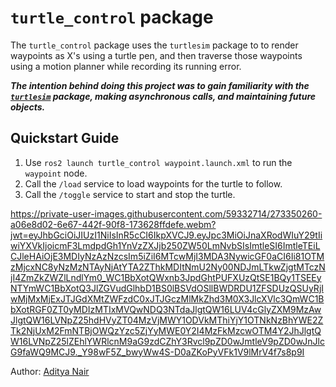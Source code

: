 # `turtle_control` package
The `turtle_control` package uses the `turtlesim` package to to render waypoints as X's using a turtle pen, and then traverse those waypoints using a motion planner while recording its running error.

***The intention behind doing this project was to gain familiarity with the [`turtlesim`](https://wiki.ros.org/turtlesim) package, making asynchronous calls, and maintaining future objects.***

## Quickstart Guide
1. Use `ros2 launch turtle_control waypoint.launch.xml` to run the `waypoint` node.
2. Call the `/load` service to load waypoints for the turtle to follow.
3. Call the `/toggle` service to start and stop the turtle.


https://private-user-images.githubusercontent.com/59332714/273350260-a06e8d02-6e67-442f-90f8-173628ffdefe.webm?jwt=eyJhbGciOiJIUzI1NiIsInR5cCI6IkpXVCJ9.eyJpc3MiOiJnaXRodWIuY29tIiwiYXVkIjoicmF3LmdpdGh1YnVzZXJjb250ZW50LmNvbSIsImtleSI6ImtleTEiLCJleHAiOjE3MDIyNzAzNzcsIm5iZiI6MTcwMjI3MDA3NywicGF0aCI6Ii81OTMzMjcxNC8yNzMzNTAyNjAtYTA2ZThkMDItNmU2Ny00NDJmLTkwZjgtMTczNjI4ZmZkZWZlLndlYm0_WC1BbXotQWxnb3JpdGhtPUFXUzQtSE1BQy1TSEEyNTYmWC1BbXotQ3JlZGVudGlhbD1BS0lBSVdOSllBWDRDU1ZFSDUzQSUyRjIwMjMxMjExJTJGdXMtZWFzdC0xJTJGczMlMkZhd3M0X3JlcXVlc3QmWC1BbXotRGF0ZT0yMDIzMTIxMVQwNDQ3NTdaJlgtQW16LUV4cGlyZXM9MzAwJlgtQW16LVNpZ25hdHVyZT04MzVjMWY1ODVkMThiYjY1OTNkNzBhYWE2ZTk2NjUxM2FmNTBjOWQzYzc5ZjYyMWE0Y2I4MzFkMzcwOTM4Y2JhJlgtQW16LVNpZ25lZEhlYWRlcnM9aG9zdCZhY3Rvcl9pZD0wJmtleV9pZD0wJnJlcG9faWQ9MCJ9._Y98wF5Z_bwyWw4S-D0aZKoPyVFk1V9lMrV4f7s8p9I

Author: [Aditya Nair](https://github.com/GogiPuttar)
